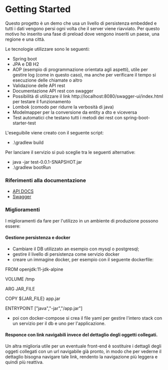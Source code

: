 # Getting Started
Questo progetto è un demo che usa un livello di persistenza embedded
e tutti i dati vengono persi ogni volta che il server viene riavviato.
Per questo motivo ho inserito una fase di preload dove vengono inseriti un paese, una regione e una città.

Le tecnologie utilizzare sono le seguenti:
* Spring boot
* JPA e DB H2
* AOP (esempio di programmazione orientata agli aspetti), utile per gestire log (come in questo caso), ma anche per verificare il tempo si esecuzione delle chiamate o altro
* Validazione delle API rest
* Documentazione API rest con swagger
* Possibilità di utilizzare il link http://localhost:8080/swagger-ui/index.html per testare il funzionamento
* Lombok (comodo per ridurre la verbosità di java)
* Modelmapper per la conversione da entity a dto e viceversa
* Test automatici che testano tutti i metodi dei rest con spring-boot-starter-test


L'eseguibile viene creato con il seguente script:
* .\gradlew build

Per lanciare il servizio si può sceglie tra le seguenti alternative:
* java -jar test-0.0.1-SNAPSHOT.jar
* .\gradlew bootRun

### Riferimenti alla documentazione

* [API DOCS](http://localhost:8080/v3/api-docs/)
* [Swagger](http://localhost:8080/swagger-ui/index.html)

### Miglioramenti
I miglioramenti da fare per l'utilizzo in un ambiente di produzione possono essere:

#### Gestione persistenza e docker
* Cambiare il DB utilizzato an esempio con mysql o postgresql;
* gestire il livello di persistenza come servizio docker
* creare un immagine docker, per esempio con il seguente dockerfile:

FROM openjdk:11-jdk-alpine

VOLUME /tmp

ARG JAR_FILE

COPY ${JAR_FILE} app.jar

ENTRYPOINT ["java","-jar","/app.jar"]

* poi con docker-compose si crea il file yaml per gestire l'intero stack con un servizio per il db e uno per l'applicazione.

#### Responce con link navigabili invece del dettaglio degli oggetti collegati.
Un altra miglioria utile per un eventuale front-end è sostituire i dettagli degli oggeti collegati con un url navigabile già pronto,
in modo che per vederne il dettaglio bisogna navigare tale link,
rendento la navigazione più leggera e quindi più reattiva.
